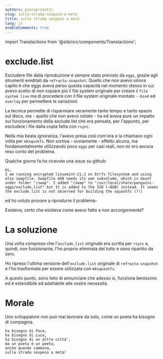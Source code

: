 ```yaml
---
authors: pieroproietti
slug: sulla-strada-sospeso-a-meta
title: sulla strada sospeso a metà
lang: it
enableComments: true
---
```


import Translactions from '@site/src/components/Translactions';

<Translactions />

# exclude.list

Escludere file dalla riproduzione è sempre stato previsto da `eggs`, grazie agli strumenti ereditati da `refracta-snapshot`. Quello che non avevo sinora capito è che eggs aveva perso questa capacità nel momento stesso in cui avevo scelto di non copiare più il file system originale per creare il `file system live` ma di procedere con il file system originale montato `--bind` ed `overlay` per permettere le variazioni.

La tecnica permette di risparmiare veramente tanto tempo e tanto spazio sul disco, ma - quello che non avevo notato - ha ed aveva pure un impatto sul funzionamento della exclude.list che era pensata, per l'appunto, per escludere i file dalla copia fatta con `rsync`.

Nella mia beata  ignoranza, l'avevo presa così com'era e la chiamavo ogni volta per `mksqushfs`. Non sortiva - ovviamente - effetto alcuna, ma fondamentalmente utilizzando poco `eggs` per casi reali, non mi ero ancora reso conto del problema.

Qualche giorno fa ho ricevuto una issue su github: 
```
Hi,
I am running encrypted linuxmint-21.1 on btrfs filesystem and using also swapfile. Swapfile 4GB needs its own subvolume, which is mount under folder "/swap". I added "/swap" to "/usr/local/share/penguins-eggs/exclude.list" but It is added to the ISO (~8GB) instead. It seems the exclude.list is not observed for building the squashfs (?!)
```
ed ho voluto provare a riprodurre il problema-

Esisteva, certo che esisteva come avevo fatto a non accorgermente?

# La soluzione
Una volta compreso che l'`exclude.list` originale era scritta per `rsync` e, quindi, non funzionante, l'ho proprio eliminata del tutto e sono ripartito da zero.

Ho ripreso l'ultima versione dell'`exclude.list` originale di `refracta-snapshot` e l'ho trasformata per essere utilizzata con `mksquashfs`.

A questo punto, sono lieto di annunciare che adesso si, funziona benissimo ed è estendibile ed adattabile alle vostre necessità.

# Morale
Uno sviluppatore non può mai lavorare da solo, come un poeta ha bisogno di compagnia.

```
ha bisogno di Pace, 
ha bisogno di Luce,
ha bisogno di un altra città',
ma un poeta è un poeta, 
anche quando cammina,
sulla strada sospeso a metà!
```
